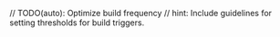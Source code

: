 // TODO(auto): Optimize build frequency
// hint: Include guidelines for setting thresholds for build triggers.
